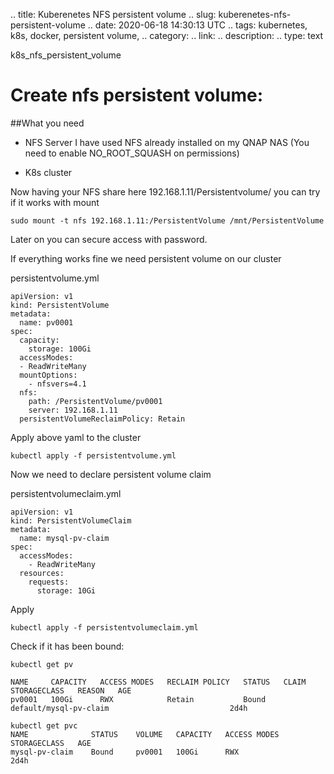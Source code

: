 .. title: Kuberenetes NFS persistent volume
.. slug: kuberenetes-nfs-persistent-volume
.. date: 2020-06-18 14:30:13 UTC
.. tags: kubernetes, k8s, docker, persistent volume,
.. category: 
.. link: 
.. description: 
.. type: text

k8s_nfs_persistent_volume

# Create nfs persistent volume:

##What you need

* NFS Server I have used NFS already installed on my QNAP NAS (You need to enable NO_ROOT_SQUASH on permissions)

* K8s cluster


Now having your NFS share here 192.168.1.11/Persistentvolume/
you can try if it works with mount 

    sudo mount -t nfs 192.168.1.11:/PersistentVolume /mnt/PersistentVolume

Later on you can secure access with password.

If everything works fine we need persistent volume on our cluster

persistentvolume.yml

    apiVersion: v1
    kind: PersistentVolume
    metadata:
      name: pv0001
    spec:
      capacity:
        storage: 100Gi
      accessModes:
      - ReadWriteMany
      mountOptions:
        - nfsvers=4.1
      nfs:
        path: /PersistentVolume/pv0001
        server: 192.168.1.11
      persistentVolumeReclaimPolicy: Retain

Apply above yaml to the cluster

    kubectl apply -f persistentvolume.yml

Now we need to declare persistent volume claim 

persistentvolumeclaim.yml

    apiVersion: v1
    kind: PersistentVolumeClaim
    metadata:
      name: mysql-pv-claim
    spec:
      accessModes:
        - ReadWriteMany 
      resources:
        requests:
          storage: 10Gi 

Apply

    kubectl apply -f persistentvolumeclaim.yml


Check if it has been bound:

    kubectl get pv

    NAME     CAPACITY   ACCESS MODES   RECLAIM POLICY   STATUS   CLAIM                    STORAGECLASS   REASON   AGE
    pv0001   100Gi      RWX            Retain           Bound    default/mysql-pv-claim                           2d4h

    kubectl get pvc 
    NAME              STATUS    VOLUME   CAPACITY   ACCESS MODES   STORAGECLASS   AGE
    mysql-pv-claim    Bound     pv0001   100Gi      RWX                           2d4h


